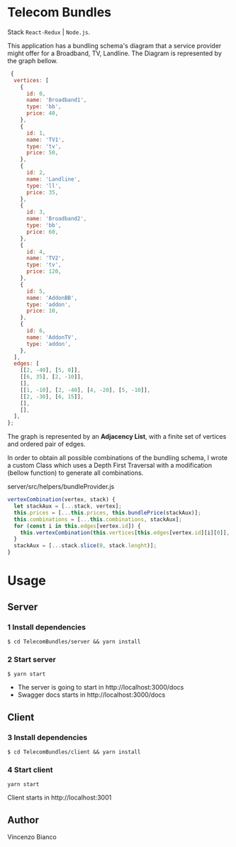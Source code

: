 # Telecom Bundles
Stack `React-Redux` | `Node.js`.

This application has a bundling schema's diagram that a service provider might
offer for a Broadband, TV, Landline. The Diagram is represented by the graph bellow.

```js
 {
  vertices: [
    {
      id: 0,
      name: 'Broadband1',
      type: 'bb',
      price: 40,
    },
    {
      id: 1,
      name: 'TV1',
      type: 'tv',
      price: 50,
    },
    {
      id: 2,
      name: 'Landline',
      type: 'll',
      price: 35,
    },
    {
      id: 3,
      name: 'Broadband2',
      type: 'bb',
      price: 60,
    },
    {
      id: 4,
      name: 'TV2',
      type: 'tv',
      price: 120,
    },
    {
      id: 5,
      name: 'AddonBB',
      type: 'addon',
      price: 10,
    },
    {
      id: 6,
      name: 'AddonTV',
      type: 'addon',
    },
  ],
  edges: [
    [[2, -40], [5, 0]],
    [[6, 35], [2, -10]],
    [],
    [[1, -10], [2, -40], [4, -20], [5, -10]],
    [[2, -30], [6, 15]],
    [],
    [],
  ],
};
```
The graph is represented by an **Adjacency List**, with a finite set of vertices and  ordered pair of edges.

In order to obtain all possible combinations of the bundling schema, I wrote a custom Class which uses a Depth First Traversal with a modification (bellow function) to generate all combinations.

server/src/helpers/bundleProvider.js
```js
vertexCombination(vertex, stack) {
  let stackAux = [...stack, vertex];
  this.prices = [...this.prices, this.bundlePrice(stackAux)];
  this.combinations = [...this.combinations, stackAux];
  for (const i in this.edges[vertex.id]) {
    this.vertexCombination(this.vertices[this.edges[vertex.id][i][0]], stackAux);
  }
  stackAux = [...stack.slice(0, stack.lenght)];
}
```

# Usage

## Server

### 1 Install dependencies
```
$ cd TelecomBundles/server && yarn install
```
### 2 Start server
```
$ yarn start
```
- The server is going to start in  http://localhost:3000/docs
- Swagger docs starts in  http://localhost:3000/docs
## Client

### 3 Install dependencies
```
$ cd TelecomBundles/client && yarn install
```
### 4 Start client
```
yarn start
```
Client starts in http://localhost:3001


## Author
Vincenzo Bianco
